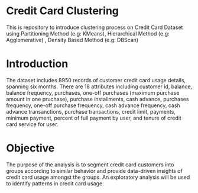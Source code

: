 # Credit Card Clustering

This is repository to introduce clustering process on Credit Card Dataset using Partitioning Method (e.g: KMeans), Hierarchical Method (e.g: Agglomerative) , Density Based Method (e.g: DBScan)

# Introduction

The dataset includes 8950 records of customer credit card usage details, spanning six months. There are 18 attributes including customer id, balance, balance frequency, purchases, one-off purchases (maximum purchase amount in one pruchase), purchase installments, cash advance, purchases frequency, one-off purchase frequency, cash advance frequency, cash advance transanctions, purchase transactions, credit limit, payments, minimum payment, percent of full payment by user, and tenure of credit card service for user. 

# Objective

The purpose of the analysis is to segment credit card customers into groups according to similar behavior and provide data-driven insights of credit card usage amongst the groups. An exploratory analysis will be used to identify patterns in credit card usage. 
